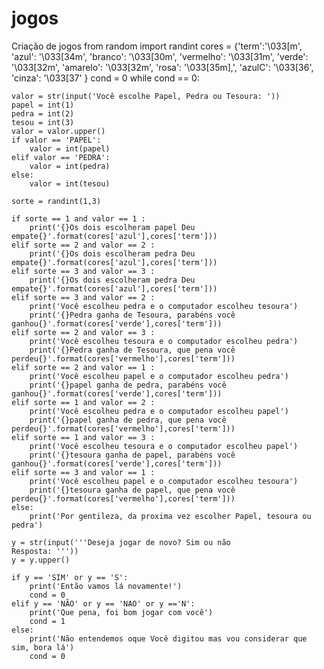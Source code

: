 # jogos
Criação de jogos
from random import randint
cores = {'term':'\033[m', 
        'azul': '\033[34m',
        'branco': '\033[30m',
        'vermelho': '\033[31m',
        'verde': '\033[32m',
        'amarelo': '\033[32m',
        'rosa': '\033[35m],',
        'azulC': '\033[36',
        'cinza': '\033[37' }
cond = 0
while cond == 0:
    
    valor = str(input('Você escolhe Papel, Pedra ou Tesoura: '))
    papel = int(1)
    pedra = int(2)
    tesou = int(3)
    valor = valor.upper()
    if valor == 'PAPEL':
        valor = int(papel)
    elif valor == 'PEDRA':
        valor = int(pedra)
    else:
        valor = int(tesou)

    sorte = randint(1,3)

    if sorte == 1 and valor == 1 :
        print('{}Os dois escolheram papel Deu empate{}'.format(cores['azul'],cores['term']))
    elif sorte == 2 and valor == 2 :
        print('{}Os dois escolheram pedra Deu empate{}'.format(cores['azul'],cores['term']))
    elif sorte == 3 and valor == 3 :
        print('{}Os dois escolheram pedra Deu empate{}'.format(cores['azul'],cores['term']))
    elif sorte == 3 and valor == 2 :
        print('Você escolheu pedra e o computador escolheu tesoura')
        print('{}Pedra ganha de Tesoura, parabéns você ganhou{}'.format(cores['verde'],cores['term']))
    elif sorte == 2 and valor == 3 :
        print('Você escolheu tesoura e o computador escolheu pedra')
        print('{}Pedra ganha de Tesoura, que pena você perdeu{}'.format(cores['vermelho'],cores['term']))
    elif sorte == 2 and valor == 1 :
        print('Você escolheu papel e o computador escolheu pedra')
        print('{}papel ganha de pedra, parabéns você ganhou{}'.format(cores['verde'],cores['term']))
    elif sorte == 1 and valor == 2 :
        print('Você escolheu pedra e o computador escolheu papel')
        print('{}papel ganha de pedra, que pena você perdeu{}'.format(cores['vermelho'],cores['term']))
    elif sorte == 1 and valor == 3 :
        print('Você escolheu tesoura e o computador escolheu papel')
        print('{}tesoura ganha de papel, parabéns você ganhou{}'.format(cores['verde'],cores['term']))
    elif sorte == 3 and valor == 1 :
        print('Você escolheu papel e o computador escolheu tesoura')
        print('{}tesoura ganha de papel, que pena você perdeu{}'.format(cores['vermelho'],cores['term']))
    else:
        print('Por gentileza, da proxima vez escolher Papel, tesoura ou pedra')

    y = str(input('''Deseja jogar de novo? Sim ou não
    Resposta: '''))
    y = y.upper()

    if y == 'SIM' or y == 'S':
        print('Então vamos lá novamente!')
        cond = 0
    elif y == 'NÃO' or y == 'NAO' or y =='N':
        print('Que pena, foi bom jogar com você')
        cond = 1
    else:
        print('Não entendemos oque Você digitou mas vou considerar que sim, bora lá')
        cond = 0
